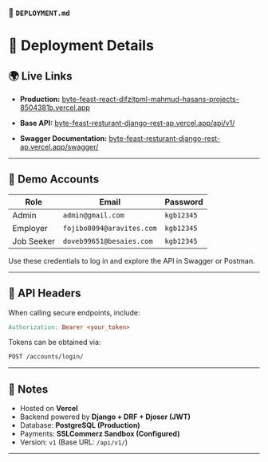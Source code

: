 ### 📄 `DEPLOYMENT.md`

# 🚀 Deployment Details

## 🌍 Live Links

- **Production:** [byte-feast-react-difzitpml-mahmud-hasans-projects-8504381b.vercel.app](https://byte-feast-react-difzitpml-mahmud-hasans-projects-8504381b.vercel.app)

- **Base API:** [byte-feast-resturant-django-rest-ap.vercel.app/api/v1/](https://byte-feast-resturant-django-rest-ap.vercel.app/api/v1/)

- **Swagger Documentation:** [byte-feast-resturant-django-rest-ap.vercel.app/swagger/](https://byte-feast-resturant-django-rest-ap.vercel.app/swagger/)

---

## 👤 Demo Accounts

| Role       | Email                     | Password   |
| ---------- | ------------------------- | ---------- |
| Admin      | `admin@gmail.com`         | `kgb12345` |
| Employer   | `fojibo8094@aravites.com` | `kgb12345` |
| Job Seeker | `doveb99651@besaies.com`  | `kgb12345` |

Use these credentials to log in and explore the API in Swagger or Postman.

---

## 🧩 API Headers

When calling secure endpoints, include:

```makefile
Authorization: Bearer <your_token>
```

Tokens can be obtained via:

```bash
POST /accounts/login/
```

---

## 🧠 Notes

- Hosted on **Vercel**
- Backend powered by **Django + DRF + Djoser (JWT)**
- Database: **PostgreSQL (Production)**
- Payments: **SSLCommerz Sandbox (Configured)**
- Version: `v1` (Base URL: `/api/v1/`)

---
